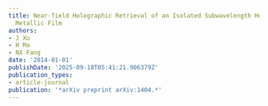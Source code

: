 ```yaml
---
title: Near-field Holographic Retrieval of an Isolated Subwavelength Hole in a Thin
  Metallic Film
authors:
- J Xu
- H Ma
- NX Fang
date: '2014-01-01'
publishDate: '2025-09-18T05:41:21.906379Z'
publication_types:
- article-journal
publication: '*arXiv preprint arXiv:1404.*'
---
```


